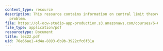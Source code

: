 ```yaml
---
content_type: resource
description: This resource contains information on central limit theorem, and pollster's
  problem.
file: https://ol-ocw-studio-app-production.s3.amazonaws.com/courses/6-041-probabilistic-systems-analysis-and-applied-probability-spring-2006/76e66ae14d4a88936b9b3922cfc6f31a_lec22.pdf
file_type: application/pdf
resourcetype: Document
title: lec22.pdf
uid: 76e66ae1-4d4a-8893-6b9b-3922cfc6f31a
---
```

